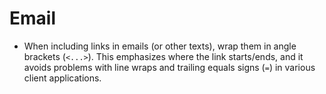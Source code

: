 # Email

 * When including links in emails (or other texts), wrap them in angle brackets (`<...>`). This emphasizes where the link starts/ends, and it avoids problems with line wraps and trailing equals signs (`=`) in various client applications.
